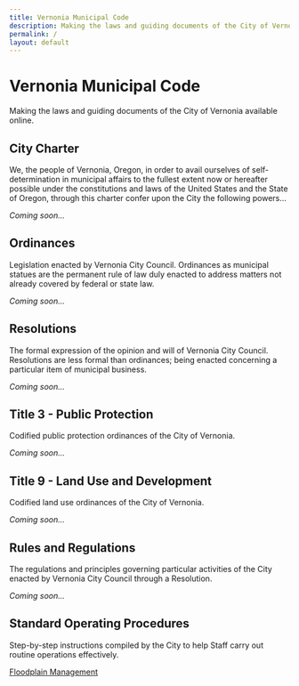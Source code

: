 ```yaml
---
title: Vernonia Municipal Code
description: Making the laws and guiding documents of the City of Vernonia available online.
permalink: /
layout: default
---
```


# Vernonia Municipal Code

Making the laws and guiding documents of the City of Vernonia available online.

## City Charter

We, the people of Vernonia, Oregon, in order to avail ourselves of self-determination in municipal affairs to the fullest extent now or hereafter possible under the constitutions and laws of the United States and the State of Oregon, through this charter confer upon the City the following powers...

_Coming soon..._

## Ordinances

Legislation enacted by Vernonia City Council. Ordinances as municipal statues are the permanent rule of law duly enacted to address matters not already covered by federal or state law.

_Coming soon..._

## Resolutions

The formal expression of the opinion and will of Vernonia City Council. Resolutions are less formal than ordinances; being enacted concerning a particular item of municipal business.

_Coming soon..._

## Title 3 - Public Protection

Codified public protection ordinances of the City of Vernonia.

_Coming soon..._

## Title 9 - Land Use and Development

Codified land use ordinances of the City of Vernonia.

_Coming soon..._

## Rules and Regulations

The regulations and principles governing particular activities of the City enacted by Vernonia City Council through a Resolution.

_Coming soon..._

## Standard Operating Procedures

Step-by-step instructions compiled by the City to help Staff carry out routine operations effectively.

[Floodplain Management](/standard-operating-procedures/floodplain-development/)
